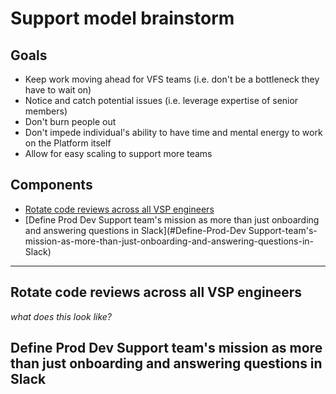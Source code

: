 # Support model brainstorm

## Goals
- Keep work moving ahead for VFS teams (i.e. don't be a bottleneck they have to wait on)
- Notice and catch potential issues (i.e. leverage expertise of senior members)
- Don't burn people out
- Don't impede individual's ability to have time and mental energy to work on the Platform itself
- Allow for easy scaling to support more teams

## Components
- [Rotate code reviews across all VSP engineers](#Rotate-code-reviews-across-all-VSP-engineers)
- [Define Prod Dev Support team's mission as more than just onboarding and answering questions in Slack](#Define-Prod-Dev Support-team's-mission-as-more-than-just-onboarding-and-answering-questions-in-Slack)

---

## Rotate code reviews across all VSP engineers
_what does this look like?_

## Define Prod Dev Support team's mission as more than just onboarding and answering questions in Slack
